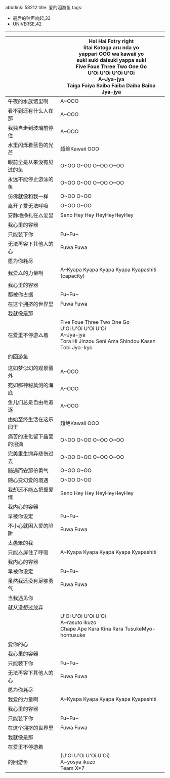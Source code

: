 abbrlink: 58212
title: 爱的洄游鱼
tags:
  - 最后的钟声响起,33
  - UNIVERSE,42
---

|      |Hai Hai Fotry right<br>Iitai Kotoga aru nda yo<br>yappari OOO wa kawaii yo<br>suki suki daisuki yappa suki<br>Five Foue Three Two One Go<br>U'Oi U'Oi U'Oi U'Oi<br>A~Jya-jya<br>Taiga Faiya Saiba Faiba Daiba Baiba Jya-jya|
|--|--|
|午夜的水族馆里啊|A~OOO|
|看不到还有什么人在那|A~OOO|
|我独自走到玻璃前停住|A~OOO|
|水里闪烁着蓝色的光芒|超绝Kawaii OOO|
|眼前全是从来没有见过的鱼|O~OO O~OO O~OO O~OO|
|永远不能停止游泳的鱼|O~OO O~OO O~OO O~OO|
|仿佛就像和我一样|O~OO O~OO|
|离开了爱无法呼吸|O~OO O~OO|
|安静地挣扎在△爱里|Seno Hey Hey HeyHeyHeyHey|
|我心里的容器|      |
|只能装下你|Fu~Fu~|
|无法再容下其他人的心|Fuwa Fuwa|
|愿为你耗尽|      |
|我爱△的力量啊|A~Kyapa Kyapa Kyapa Kyapa Kyapashiti (capacity)|
|我心里的容器|      |
|都被你占据|Fu~Fu~|
|在这个拥挤的世界里|Fuwa Fuwa|
|我就像是那|      |
|在爱里不停游△着|Five Foue Three Two One Go<br>U'Oi U'Oi U'Oi U'Oi<br>A~Jya-jya<br>Tora Hi Jinzou Seni Ama Shindou Kasen<br>Tobi Jyo-kyo|
|的回游鱼|      |
|      |      |
|这如梦似幻的观景窗外|A~OOO|
|宛如那神秘莫测的海底|A~OOO|
|鱼儿们总是自由地追逐|A~OOO|
|由始至终生活在这乐园里|超绝Kawaii OOO|
|痛苦的进化留下晶莹的泪滴|O~OO O~OO O~OO O~OO|
|完美重生抛弃悲伤过去|O~OO O~OO O~OO O~OO|
|随遇而安那份勇气|O~OO O~OO|
|随心变幻爱的境遇|O~OO O~OO|
|我却还不能△把握爱情|Seno Hey Hey HeyHeyHeyHey|
|我内心的容器|      |
|早被你设定|Fu~Fu~|
|不小心就困入爱的陷阱|Fuwa Fuwa|
|太愚笨的我|      |
|只能△屏住了呼吸|A~Kyapa Kyapa Kyapa Kyapa Kyapashiti|
|我内心的容器|      |
|早被你设定|Fu~Fu~|
|虽然我还没有足够勇气|Fuwa Fuwa|
|当我遇见你|      |
|就从没想过放弃|      |
|      |U'Oi U'Oi U'Oi U'Oi<br>A~rasuto ikuzo<br>Chape Ape Kara Kina Rara TusukeMyo-hontusuke|
|爱你的心|      |
|我心里的容器|      |
|只能装下你|Fu~Fu~|
|无法再容下其他人的心|Fuwa Fuwa|
|愿为你耗尽|      |
|我爱的力量啊|A~Kyapa Kyapa Kyapa Kyapa Kyapashiti|
|我心里的容器|      |
|只能装下你|Fu~Fu~|
|在这个拥挤的世界里|Fuwa Fuwa|
|我就像是那|      |
|在爱里不停游着|      |
|的回游鱼|(U'Oi U'Oi U'Oi U'Oi)<br>A~yosya ikuzo<br>Team X*7|